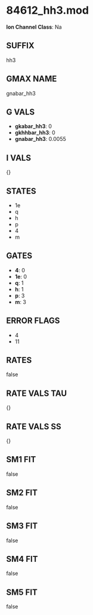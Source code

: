 # 84612_hh3.mod

**Ion Channel Class**: Na

## SUFFIX

hh3

## GMAX NAME

gnabar_hh3

## G VALS

- **gkabar_hh3**: 0
- **gkhhbar_hh3**: 0
- **gnabar_hh3**: 0.0055

## I VALS

{}

## STATES

- 1e
- q
- h
- p
- 4
- m

## GATES

- **4**: 0
- **1e**: 0
- **q**: 1
- **h**: 1
- **p**: 3
- **m**: 3

## ERROR FLAGS

- 4
- 11

## RATES

false

## RATE VALS TAU

{}

## RATE VALS SS

{}

## SM1 FIT

false

## SM2 FIT

false

## SM3 FIT

false

## SM4 FIT

false

## SM5 FIT

false
